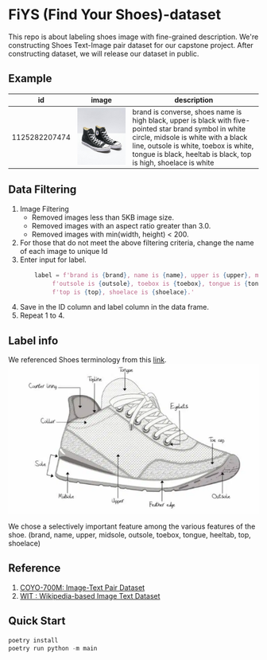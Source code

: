 # FiYS (Find Your Shoes)-dataset
This repo is about labeling shoes image with fine-grained description.
We're constructing Shoes Text-Image pair dataset for our capstone project.
After constructing dataset, we will release our dataset in public.

## Example
| id            | image                      | description                                                                                                                                                                                                                                               |
|---------------|----------------------------|-----------------------------------------------------------------------------------------------------------------------------------------------------------------------------------------------------------------------------------------------------------|
| 1125282207474 | ![image](img/High_b_1.jpg) | brand is converse, shoes name is high black, upper is black with five-pointed star brand symbol in white circle, midsole is white with a black line, outsole is white, toebox is white, tongue is black, heeltab is black, top is high, shoelace is white |

## Data Filtering
 1. Image Filtering
    - Removed images less than 5KB image size.
    - Removed images with an aspect ratio greater than 3.0.
    - Removed images with min(width, height) < 200.
2. For those that do not meet the above filtering criteria, change the name of each image to unique Id
3. Enter input for label.
   ```python
       label = f'brand is {brand}, name is {name}, upper is {upper}, midsole is {midsole},' \
            f'outsole is {outsole}, toebox is {toebox}, tongue is {tongue}, heeltab is {heeltab},' \
            f'top is {top}, shoelace is {shoelace}.'
   ```
4. Save in the ID column and label column in the data frame.
5. Repeat 1 to 4.

## Label info
We referenced Shoes terminology from this [link](https://www.shoeguide.org/shoe_anatomy/).
![image](img/shoes_feature.png)

We chose a selectively important feature among the various features of the shoe.
(brand, name, upper, midsole, outsole, toebox, tongue, heeltab, top, shoelace)

## Reference
1. [COYO-700M: Image-Text Pair Dataset](https://github.com/kakaobrain/coyo-dataset)
2. [WIT : Wikipedia-based Image Text Dataset](https://github.com/google-research-datasets/wit)


## Quick Start
```python
poetry install
poetry run python -m main
```
